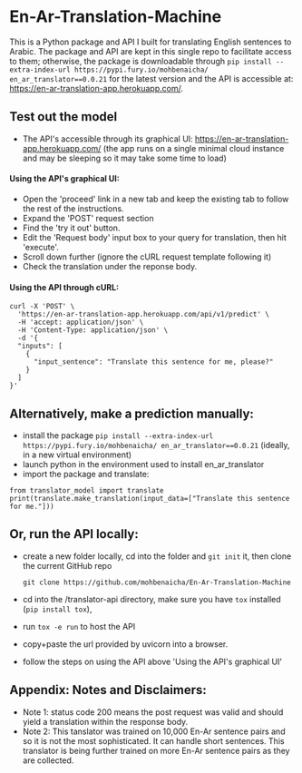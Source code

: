 # En-Ar-Translation-Machine

This is a Python package and API I built for translating English sentences to Arabic. The package and API are kept in this single repo to facilitate access to them; otherwise, the package is downloadable through `pip install --extra-index-url https://pypi.fury.io/mohbenaicha/ en_ar_translator==0.0.21` for the latest version and the API is accessible at: https://en-ar-translation-app.herokuapp.com/.


## Test out the model
- The API's accessible through its graphical UI: https://en-ar-translation-app.herokuapp.com/ (the app runs on a single minimal cloud instance and may be sleeping so it may take some time to load)

#### Using the API's graphical UI:
- Open the 'proceed' link in a new tab and keep the existing tab to follow the rest of the instructions.
- Expand the 'POST' request section
- Find the 'try it out' button.
- Edit the 'Request body' input box to your query for translation, then hit 'execute'.
- Scroll down further (ignore the cURL request template following it)
- Check the translation under the reponse body.


#### Using the API through cURL:

```
curl -X 'POST' \
  'https://en-ar-translation-app.herokuapp.com/api/v1/predict' \
  -H 'accept: application/json' \
  -H 'Content-Type: application/json' \
  -d '{
  "inputs": [
    {
      "input_sentence": "Translate this sentence for me, please?"
    }
  ]
}'
```

## Alternatively, make a prediction manually:
- install the package `pip install --extra-index-url https://pypi.fury.io/mohbenaicha/ en_ar_translator==0.0.21` (ideally, in a new virtual environment)
- launch python in the environment used to install en_ar_translator
- import the package and translate:

```
from translator_model import translate
print(translate.make_translation(input_data=["Translate this sentence for me."]))
```

## Or, run the API locally: 
  - create a new folder locally, cd into the folder and `git init` it, then clone the current GitHub repo 
  
      `git clone https://github.com/mohbenaicha/En-Ar-Translation-Machine`
      
  - cd into the /translator-api directory, make sure you have `tox` installed (`pip install tox`), 
  - run `tox -e run` to host the API
  - copy+paste the url provided by uvicorn into a browser.
  - follow the steps on using the API above 'Using the API's graphical UI'


## Appendix: Notes and Disclaimers:

- Note 1: status code 200 means the post request was valid and should yield a translation within the response body.
- Note 2: This tanslator was trained on 10,000 En-Ar sentence pairs and so it is not the most sophisticated. It can handle short sentences. This translator is being further trained on more En-Ar sentence pairs as they are collected.
